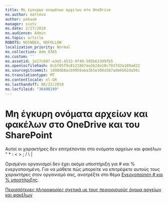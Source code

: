 ```yaml
---
title: Μη έγκυρων ονομάτων αρχείων στο OneDrive
ms.author: matteva
author: pebaum
manager: scotv
ms.date: 2/27/2018
ms.audience: Admin
ms.topic: article
ROBOTS: NOINDEX, NOFOLLOW
localization_priority: Normal
ms.collection: Adm_O365
ms.custom: ''
ms.assetid: 1e27cb97-e3e5-4533-9f49-585b63399fb5
ms.openlocfilehash: 0cbf05f9c0121867aa3b24a10c7037d3a189ad22
ms.sourcegitcommit: 1d98db8acb9959aba3b5e308a567ade6b62da56c
ms.translationtype: MT
ms.contentlocale: el-GR
ms.lasthandoff: 08/22/2019
ms.locfileid: "36498199"
---
```

# <a name="invalid-file-and-folder-names-in-onedrive-and-sharepoint"></a>Μη έγκυρη ονόματα αρχείων και φακέλων στο OneDrive και του SharePoint

Αυτοί οι χαρακτήρες δεν επιτρέπονται στα ονόματα αρχείων και φακέλων " \* : \< \> ; / \ | 
  
Ορισμένοι οργανισμοί δεν έχει ακόμα υποστήριξη για # και % ενεργοποιημένη. Για να μάθετε πώς μπορείτε να επιτρέψετε αυτούς τους χαρακτήρες στον οργανισμό σας, ανατρέξτε στο θέμα [Ενεργοποίηση # και % υποστήριξης](https://go.microsoft.com/fwlink/?linkid=862611). 
  
[Περισσότερες πληροφορίες σχετικά με τους περιορισμούς όνομα αρχείων και φακέλων](https://go.microsoft.com/fwlink/?linkid=866430)
  

